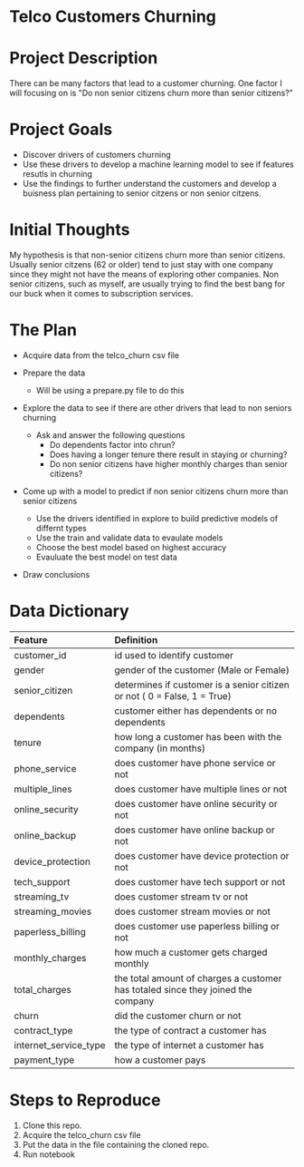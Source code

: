 # Telco Customers Churning

# Project Description

There can be many factors that lead to a customer churning. One factor I will focusing on is "Do non senior citizens churn more than senior citizens?"

# Project Goals

* Discover drivers of customers churning
* Use these drivers to develop a machine learning model to see if features resutls in churning
* Use the findings to further understand the customers and develop a buisness plan pertaining to senior citzens or non senior citzens.

# Initial Thoughts

My hypothesis is that non-senior citizens churn more than senior citizens. Usually senior citzens (62 or older) tend to just stay with one company since they might not have the means of exploring other companies. Non senior citizens, such as myself, are usually trying to find the best bang for our buck when it comes to subscription services.

# The Plan

* Acquire data from the telco_churn csv file

* Prepare the data
    * Will be using a prepare.py file to do this

* Explore the data to see if there are other drivers that lead to non seniors churning
    * Ask and answer the following questions
        * Do dependents factor into chrun?
        * Does having a longer tenure there result in staying or churning?
        * Do  non senior citizens have higher monthly charges than senior citizens?

* Come up with a model to predict if non senior citizens churn more than senior citizens
    * Use the drivers identified in explore to build predictive models of differnt types
    * Use the train and validate data to evaulate models
    * Choose the best model based on highest accuracy 
    * Evauluate the best model on test data

* Draw conclusions

# Data Dictionary

| Feature | Definition |
|:--------|:-----------|
|customer_id| id used to identify customer|
|gender| gender of the customer (Male or Female)|
|senior_citizen| determines if customer is a senior citizen or not ( 0 = False, 1 = True)|
|dependents| customer either has dependents or no dependents|
|tenure| how long a customer has been with the company (in months)|
|phone_service| does customer have phone service or not|
|multiple_lines| does customer have multiple lines or not|
|online_security| does customer have online security or not|
|online_backup| does customer have online backup or not|
|device_protection| does customer have device protection or not|
|tech_support| does customer have tech support or not|
|streaming_tv| does customer stream tv or not|
|streaming_movies| does customer stream movies or not|
|paperless_billing| does customer use paperless billing or not|
|monthly_charges| how much a customer gets charged monthly|
|total_charges| the total amount of charges a customer has totaled since they joined the company|
|churn| did the customer churn or not|
|contract_type| the type of contract a customer has|
|internet_service_type| the type of internet a customer has|
|payment_type| how a customer pays

# Steps to Reproduce
1) Clone this repo.
2) Acquire the telco_churn csv file
3) Put the data in the file containing the cloned repo.
4) Run notebook